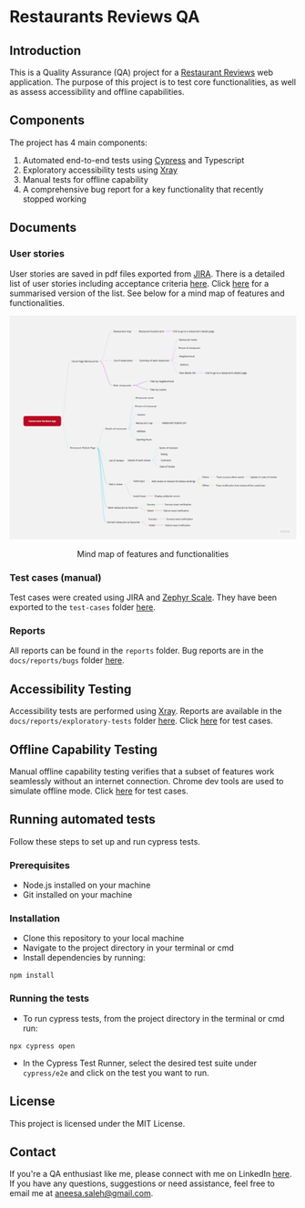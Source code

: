 # Restaurants Reviews QA

## Introduction
This is a Quality Assurance (QA) project for a [Restaurant Reviews](https://restaurant-reviews.glitch.me/) web application. The purpose of this project is to test core functionalities, as well as assess accessibility and offline capabilities.

## Components
The project has 4 main components:

1. Automated end-to-end tests using [Cypress](https://www.cypress.io) and Typescript
2. Exploratory accessibility tests using [Xray](https://www.getxray.app/exploratory-testing)
3. Manual tests for offline capability
4. A comprehensive bug report for a key functionality that recently stopped working

## Documents

### User stories
User stories are saved in pdf files exported from [JIRA](https://www.atlassian.com/software/jira). There is a detailed list of user stories including acceptance criteria [here](https://github.com/aneesa-saleh/restaurant-reviews-qa/tree/master/docs/user-stories/user-stories-details.pdf). Click [here](https://github.com/aneesa-saleh/restaurant-reviews-qa/tree/master/docs/user-stories/user-stories-summary.pdf) for a summarised version of the list. See below for a mind map of features and functionalities.

![Features and functionalities mind map](https://raw.githubusercontent.com/aneesa-saleh/restaurant-reviews-qa/master/docs/user-stories/Features%20and%20functionalities%20mind%20map.jpg)

<p align=center>Mind map of features and functionalities</p>

### Test cases (manual)
Test cases were created using JIRA and [Zephyr Scale](https://smartbear.com/test-management/zephyr-scale/). They have been exported to the `test-cases` folder [here](https://github.com/aneesa-saleh/restaurant-reviews-qa/tree/master/docs/test-cases/offline-tests.xlsx).

### Reports
All reports can be found in the `reports` folder. Bug reports are in the `docs/reports/bugs` folder [here](https://github.com/aneesa-saleh/restaurant-reviews-qa/tree/master/docs/reports/bugs).

## Accessibility Testing
Accessibility tests are performed using [Xray](https://www.getxray.app/exploratory-testing). Reports are available in the `docs/reports/exploratory-tests` folder [here](https://github.com/aneesa-saleh/restaurant-reviews-qa/tree/master/docs/reports/exploratory-tests). Click [here](https://github.com/aneesa-saleh/restaurant-reviews-qa/tree/master/docs/test-cases/accessibility-test-cases.xlsx) for test cases.

## Offline Capability Testing
Manual offline capability testing verifies that a subset of features work seamlessly without an internet connection. Chrome dev tools are used to simulate offline mode. Click [here](https://github.com/aneesa-saleh/restaurant-reviews-qa/tree/master/docs/test-cases/offline-test-cases.xlsx) for test cases.

## Running automated tests
Follow these steps to set up and run cypress tests.

### Prerequisites
* Node.js installed on your machine
* Git installed on your machine

### Installation
* Clone this repository to your local machine
* Navigate to the project directory in your terminal or cmd
* Install dependencies by running: 
```
npm install
```

### Running the tests
* To run cypress tests, from the project directory in the terminal or cmd run:
```
npx cypress open
```
* In the Cypress Test Runner, select the desired test suite under `cypress/e2e` and click on the test you want to run.

## License
This project is licensed under the MIT License.

## Contact
If you're a QA enthusiast like me, please connect with me on LinkedIn [here](https://www.linkedin.com/in/aneesa-saleh/). If you have any questions, suggestions or need assistance, feel free to email me at aneesa.saleh@gmail.com.
